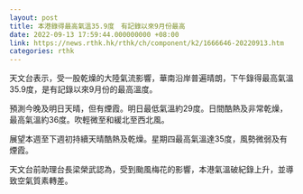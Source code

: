```yaml
---
layout: post
title: 本港錄得最高氣溫35.9度　有記錄以來9月份最高
date: 2022-09-13 17:59:44.000000000 +08:00
link: https://news.rthk.hk/rthk/ch/component/k2/1666646-20220913.htm
categories: rthk
---
```


天文台表示，受一股乾燥的大陸氣流影響，華南沿岸普遍晴朗，下午錄得最高氣溫35.9度，是有記錄以來9月份的最高溫度。

預測今晚及明日天晴，但有煙霞。明日最低氣溫約29度。日間酷熱及非常乾燥，最高氣溫約36度。吹輕微至和緩北至西北風。

展望本週至下週初持續天晴酷熱及乾燥。星期四最高氣溫達35度，風勢微弱及有煙霞。

天文台前助理台長梁榮武認為，受到颱風梅花的影響，本港氣溫破紀錄上升，並導致空氣質素轉差。
